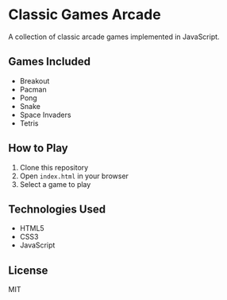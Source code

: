 # Classic Games Arcade

A collection of classic arcade games implemented in JavaScript.

## Games Included

- Breakout
- Pacman
- Pong
- Snake
- Space Invaders
- Tetris

## How to Play

1. Clone this repository
2. Open `index.html` in your browser
3. Select a game to play

## Technologies Used

- HTML5
- CSS3
- JavaScript

## License

MIT
